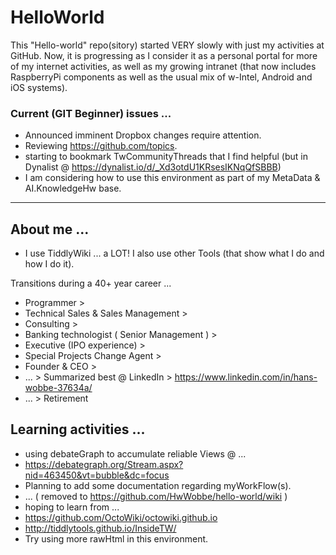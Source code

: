 # HelloWorld
This "Hello-world" repo(sitory) started VERY slowly with just my activities at GitHub.  Now, it is progressing as I consider it as a personal portal for more of my internet activities, as well as my growing intranet (that now includes RaspberryPi components as well as the usual mix of w-Intel, Android and iOS systems).

<h3> Current (GIT Beginner) issues ... </h3>

* Announced imminent Dropbox changes require attention.
* Reviewing https://github.com/topics.
* starting to bookmark TwCommunityThreads that I find helpful (but in Dynalist @ https://dynalist.io/d/_Xd3otdU1KRsesIKNqQfSBBB)
* I am considering how to use this environment as part of my MetaData & AI.KnowledgeHw base.

<hr>
<h2> About me ...</h2>

* I use TiddlyWiki ... a LOT!  I also use other Tools (that show what I do and how I do it).

Transitions during a 40+ year career ...

* Programmer >
* Technical Sales & Sales Management > 
* Consulting > 
* Banking technologist ( Senior Management ) > 
* Executive (IPO experience) > 
* Special Projects Change Agent >
* Founder & CEO >
* ... > Summarized best @ LinkedIn > https://www.linkedin.com/in/hans-wobbe-37634a/
* ... > Retirement

<h2> Learning activities ... </h2>

* using debateGraph to accumulate reliable Views @ ...
* https://debategraph.org/Stream.aspx?nid=463450&vt=bubble&dc=focus
* Planning to add some documentation regarding myWorkFlow(s).
* ... ( removed to https://github.com/HwWobbe/hello-world/wiki )
* hoping to learn from ...
* https://github.com/OctoWiki/octowiki.github.io
* http://tiddlytools.github.io/InsideTW/
* Try using more rawHtml in this environment.
